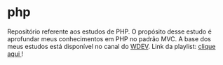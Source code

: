 # php
Repositório referente aos estudos de PHP. O propósito desse estudo é aprofundar meus conhecimentos em PHP no padrão MVC. A base dos meus estudos está disponível no canal do <a href="https://www.youtube.com/@wdevoficial">WDEV</a>. Link da playlist: <a href="https://www.youtube.com/playlist?list=PL_zkXQGHYosGQwNkMMdhRZgm4GjspTnXs">clique aqui </a>!
